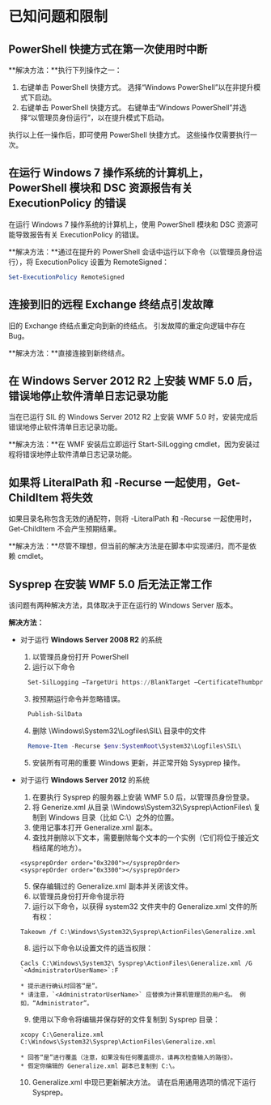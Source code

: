# <a name="known-issues-and-limitations"></a>已知问题和限制

<a name="powershell-shortcuts-are-broken-when-used-for-the-first-time"></a>PowerShell 快捷方式在第一次使用时中断
------------------------------------------------------------

**解决方法：**执行下列操作之一：

1.  右键单击 PowerShell 快捷方式。 选择“Windows PowerShell”以在非提升模式下启动。
2.  右键单击 PowerShell 快捷方式。 右键单击“Windows PowerShell”并选择“以管理员身份运行”，以在提升模式下启动。

执行以上任一操作后，即可使用 PowerShell 快捷方式。 这些操作仅需要执行一次。


<a name="powershell-modules-and-dsc-resources-report-errors-about-executionpolicy-on-windows-7"></a>在运行 Windows 7 操作系统的计算机上，PowerShell 模块和 DSC 资源报告有关 ExecutionPolicy 的错误
-------------------------------------------------------------------------------------
在运行 Windows 7 操作系统的计算机上，使用 PowerShell 模块和 DSC 资源可能导致报告有关 ExecutionPolicy 的错误。

**解决方法：**通过在提升的 PowerShell 会话中运行以下命令（以管理员身份运行），将 ExecutionPolicy 设置为 RemoteSigned：

```powershell
Set-ExecutionPolicy RemoteSigned
```

<a name="connecting-to-an-old-remote-exchange-endpoint-causes-a-crash"></a>连接到旧的远程 Exchange 终结点引发故障
------------------------------------------------------------

旧的 Exchange 终结点重定向到新的终结点。 引发故障的重定向逻辑中存在 Bug。

**解决方法：**直接连接到新终结点。


<a name="software-inventory-logging-feature-is-erroneously-stopped-after-wmf-50-installation-on-windows-server-2012-r2"></a>在 Windows Server 2012 R2 上安装 WMF 5.0 后，错误地停止软件清单日志记录功能
-------------------------------------------------------------------------------------------------------------

当在已运行 SIL 的 Windows Server 2012 R2 上安装 WMF 5.0 时，安装完成后错误地停止软件清单日志记录功能。

**解决方法：**在 WMF 安装后立即运行 Start-SilLogging cmdlet，因为安装过程将错误地停止软件清单日志记录功能。

<a name="getchilditem-does-not-work-if-literalpath-and-recurse-are-used-together"></a>如果将 LiteralPath 和 -Recurse 一起使用，Get-ChildItem 将失效
--------------------------------------------------------------------------

如果目录名称包含无效的通配符，则将 -LiteralPath 和 -Recurse 一起使用时，Get-ChildItem 不会产生预期结果。

**解决方法：**尽管不理想，但当前的解决方法是在脚本中实现递归，而不是依赖 cmdlet。


<a name="sysprep-fails-after-wmf-50-installation"></a>Sysprep 在安装 WMF 5.0 后无法正常工作
----------------------------------------

该问题有两种解决方法，具体取决于正在运行的 Windows Server 版本。

**解决方法：**
- 对于运行 **Windows Server 2008 R2** 的系统
  1. 以管理员身份打开 PowerShell
  2. 运行以下命令 
  
  ```powershell
    Set-SilLogging –TargetUri https://BlankTarget –CertificateThumbprint 0123456789
  ```
  3. 按预期运行命令并忽略错误。
  
  ```powershell
    Publish-SilData
   ```
  4. 删除 \Windows\System32\Logfiles\SIL\ 目录中的文件
  
  ```powershell
    Remove-Item -Recurse $env:SystemRoot\System32\Logfiles\SIL\
  ```
  5. 安装所有可用的重要 Windows 更新，并正常开始 Sysyprep 操作。
  
- 对于运行 **Windows Server 2012** 的系统
  1.    在要执行 Sysprep 的服务器上安装 WMF 5.0 后，以管理员身份登录。
  2.    将 Generize.xml 从目录 \Windows\System32\Sysprep\ActionFiles\ 复制到 Windows 目录（比如 C:\）之外的位置。
  3.    使用记事本打开 Generalize.xml 副本。
  4.    查找并删除以下文本，需要删除每个文本的一个实例（它们将位于接近文档结尾的地方）。

    ```
    <sysprepOrder order="0x3200"></sysprepOrder>
    <sysprepOrder order="0x3300"></sysprepOrder>
    ```

  5.    保存编辑过的 Generalize.xml 副本并关闭该文件。
  6.    以管理员身份打开命令提示符
  7.    运行以下命令，以获得 system32 文件夹中的 Generalize.xml 文件的所有权：

    ```
    Takeown /f C:\Windows\System32\Sysprep\ActionFiles\Generalize.xml 
    ```

  8.    运行以下命令以设置文件的适当权限：

    ```
    Cacls C:\Windows\System32\ Sysprep\ActionFiles\Generalize.xml /G `<AdministratorUserName>`:F 
    ```
      * 提示进行确认时回答“是”。 
      * 请注意，`<AdministratorUserName>` 应替换为计算机管理员的用户名。 例如，“Administrator”。
      
  9.    使用以下命令将编辑并保存好的文件复制到 Sysprep 目录：

    ```
    xcopy C:\Generalize.xml C:\Windows\System32\Sysprep\ActionFiles\Generalize.xml 
    ```
      * 回答“是”进行覆盖（注意，如果没有任何覆盖提示，请再次检查输入的路径）。
      * 假定你编辑的 Generalize.xml 副本已复制到 C:\。

  10.   Generalize.xml 中现已更新解决方法。 请在启用通用选项的情况下运行 Sysprep。


<!--HONumber=Oct16_HO5-->


